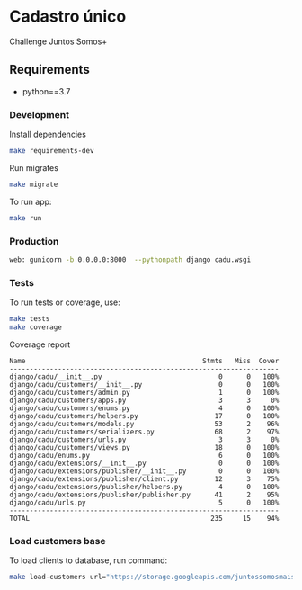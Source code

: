 # Cadastro único

Challenge Juntos Somos+

## Requirements
* python==3.7

### Development

Install dependencies
```bash
make requirements-dev
```
Run migrates
```bash
make migrate
```
To run app:
```bash
make run
```

### Production
```bash
web: gunicorn -b 0.0.0.0:8000  --pythonpath django cadu.wsgi
```

### Tests

To run tests or coverage, use:
```bash
make tests
make coverage
```

Coverage report
```
Name                                            Stmts   Miss  Cover
-------------------------------------------------------------------
django/cadu/__init__.py                             0      0   100%
django/cadu/customers/__init__.py                   0      0   100%
django/cadu/customers/admin.py                      1      0   100%
django/cadu/customers/apps.py                       3      3     0%
django/cadu/customers/enums.py                      4      0   100%
django/cadu/customers/helpers.py                   17      0   100%
django/cadu/customers/models.py                    53      2    96%
django/cadu/customers/serializers.py               68      2    97%
django/cadu/customers/urls.py                       3      3     0%
django/cadu/customers/views.py                     18      0   100%
django/cadu/enums.py                                6      0   100%
django/cadu/extensions/__init__.py                  0      0   100%
django/cadu/extensions/publisher/__init__.py        0      0   100%
django/cadu/extensions/publisher/client.py         12      3    75%
django/cadu/extensions/publisher/helpers.py         4      0   100%
django/cadu/extensions/publisher/publisher.py      41      2    95%
django/cadu/urls.py                                 5      0   100%
-------------------------------------------------------------------
TOTAL                                             235     15    94%
```

### Load customers base

To load clients to database, run command:
```bash
make load-customers url="https://storage.googleapis.com/juntossomosmais-code-challenge/input-frontend-apps.json"
```